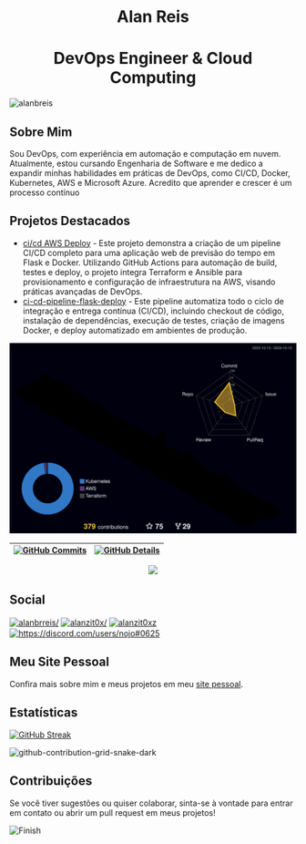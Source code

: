 <h1 align="center">Alan Reis</h1>
<h1 align="center">DevOps Engineer & Cloud Computing</h1>

<p align="left"> 
  <img src="https://komarev.com/ghpvc/?username=alanbreis&label=Profile%20views&color=0e75b6&style=flat" alt="alanbreis" /> 
</p>

<h2 align="left">Sobre Mim</h2>
<p align="left">
  Sou DevOps, com experiência em automação e computação em nuvem. Atualmente, estou cursando Engenharia de Software e me dedico a expandir minhas habilidades em práticas de DevOps, como CI/CD, Docker, Kubernetes, AWS e Microsoft Azure. Acredito que aprender e crescer é um processo contínuo
</p>

<h2 align="left">Projetos Destacados</h2>
<ul>
  <li><a href="https://github.com/AlanBReis/ci-cd-aws-deploy">ci/cd AWS Deploy</a> - Este projeto demonstra a criação de um pipeline CI/CD completo para uma aplicação web de previsão do tempo em Flask e Docker. Utilizando GitHub Actions para automação de build, testes e deploy, o projeto integra Terraform e Ansible para provisionamento e configuração de infraestrutura na AWS, visando práticas avançadas de DevOps.</li>
  
  <li><a href="https://github.com/AlanBReis/ci-cd-pipeline-flask-deploy">ci-cd-pipeline-flask-deploy</a> - Este pipeline automatiza todo o ciclo de integração e entrega contínua (CI/CD), incluindo checkout de código, instalação de dependências, execução de testes, criação de imagens Docker, e deploy automatizado em ambientes de produção.</li>

  <!-- Adicione mais projetos aqui -->
</ul>

  ![Status](./profile-3d-contrib/profile-night-rainbow.svg)
  

  
 | [![GitHub Commits](http://github-profile-summary-cards.vercel.app/api/cards/productive-time?username=AlanBReis&theme=dracula&utcOffset=-3)](https://github.com/vn7n24fzkq/github-profile-summary-cards) | [![GitHub Details](http://github-profile-summary-cards.vercel.app/api/cards/profile-details?username=AlanBReis&theme=dracula)](https://github.com/vn7n24fzkq/github-profile-summary-cards) |  
 | ----------- | ----------- |


 
  <div align="center" >
<a href="https://skillicons.dev"   >
  <img src="https://skillicons.dev/icons?i=git,vscode,aws,docker,kubernetes,flask,py,go,javascript,typescript,css,html,react,github,linux," />
</a>
  <br />

  </div>

<h2 align="left">Social</h2>
<p align="left">
  <a href="https://linkedin.com/in/alanbrreis/" target="blank"><img align="center" src="https://raw.githubusercontent.com/rahuldkjain/github-profile-readme-generator/master/src/images/icons/Social/linked-in-alt.svg" alt="alanbrreis/" height="30" width="40" /></a>
  <a href="https://instagram.com/alanzit0x/" target="blank"><img align="center" src="https://raw.githubusercontent.com/rahuldkjain/github-profile-readme-generator/master/src/images/icons/Social/instagram.svg" alt="alanzit0x/" height="30" width="40" /></a>
  <a href="https://twitter.com/alanzit0xz" target="blank"><img align="center" src="https://raw.githubusercontent.com/rahuldkjain/github-profile-readme-generator/master/src/images/icons/Social/twitter.svg" alt="alanzit0xz" height="30" width="40" /></a>
  <a href="https://discord.com/users/nojo#0625" target="blank"><img align="center" src="https://raw.githubusercontent.com/rahuldkjain/github-profile-readme-generator/master/src/images/icons/Social/discord.svg" alt="https://discord.com/users/nojo#0625" height="30" width="40" /></a>
</p>

<h2 align="left">Meu Site Pessoal</h2>
<p align="left">
  Confira mais sobre mim e meus projetos em meu <a href="https://alanbreis.com" target="blank">site pessoal</a>.
</p>

<h2 align="left">Estatísticas</h2>
<p align="left">
  <a href="https://git.io/streak-stats"><img src="https://github-readme-streak-stats.herokuapp.com?user=AlanBReis&theme=merko&border_radius=5&locale=pt_BR" alt="GitHub Streak" /></a>
</p>

![github-contribution-grid-snake-dark](https://github.com/user-attachments/assets/c33f3234-841f-4b8c-b7d0-99d84bd17d17)


<h2 align="left">Contribuições</h2>
<p align="left">
  Se você tiver sugestões ou quiser colaborar, sinta-se à vontade para entrar em contato ou abrir um pull request em meus projetos!
</p>

![Finish](https://github.com/user-attachments/assets/cc615144-f815-481a-b801-20b425c72fa9)







 
  
  

  



